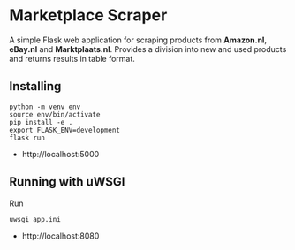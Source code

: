 # Marketplace Scraper

A simple Flask web application for scraping products from **Amazon.nl**, **eBay.nl** and **Marktplaats.nl**. Provides
a division into new and used products and returns results in table format.

## Installing

    python -m venv env
    source env/bin/activate
    pip install -e .
    export FLASK_ENV=development
    flask run

- http://localhost:5000

## Running with uWSGI

Run

    uwsgi app.ini

- http://localhost:8080
